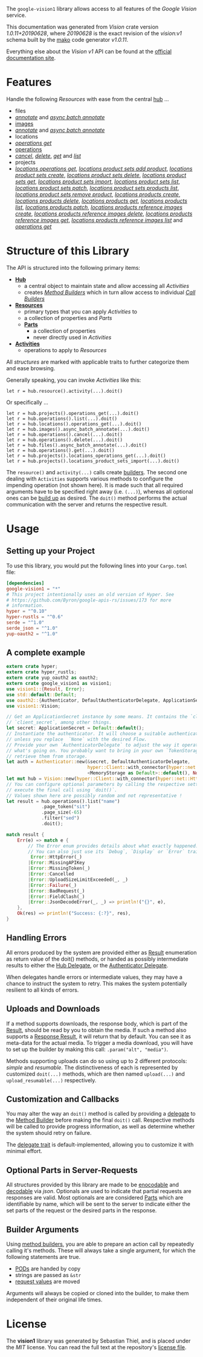 <!---
DO NOT EDIT !
This file was generated automatically from 'src/mako/api/README.md.mako'
DO NOT EDIT !
-->
The `google-vision1` library allows access to all features of the *Google Vision* service.

This documentation was generated from *Vision* crate version *1.0.11+20190628*, where *20190628* is the exact revision of the *vision:v1* schema built by the [mako](http://www.makotemplates.org/) code generator *v1.0.11*.

Everything else about the *Vision* *v1* API can be found at the
[official documentation site](https://cloud.google.com/vision/).
# Features

Handle the following *Resources* with ease from the central [hub](https://docs.rs/google-vision1/1.0.11+20190628/google_vision1/struct.Vision.html) ... 

* files
 * [*annotate*](https://docs.rs/google-vision1/1.0.11+20190628/google_vision1/struct.FileAnnotateCall.html) and [*async batch annotate*](https://docs.rs/google-vision1/1.0.11+20190628/google_vision1/struct.FileAsyncBatchAnnotateCall.html)
* [images](https://docs.rs/google-vision1/1.0.11+20190628/google_vision1/struct.Image.html)
 * [*annotate*](https://docs.rs/google-vision1/1.0.11+20190628/google_vision1/struct.ImageAnnotateCall.html) and [*async batch annotate*](https://docs.rs/google-vision1/1.0.11+20190628/google_vision1/struct.ImageAsyncBatchAnnotateCall.html)
* locations
 * [*operations get*](https://docs.rs/google-vision1/1.0.11+20190628/google_vision1/struct.LocationOperationGetCall.html)
* [operations](https://docs.rs/google-vision1/1.0.11+20190628/google_vision1/struct.Operation.html)
 * [*cancel*](https://docs.rs/google-vision1/1.0.11+20190628/google_vision1/struct.OperationCancelCall.html), [*delete*](https://docs.rs/google-vision1/1.0.11+20190628/google_vision1/struct.OperationDeleteCall.html), [*get*](https://docs.rs/google-vision1/1.0.11+20190628/google_vision1/struct.OperationGetCall.html) and [*list*](https://docs.rs/google-vision1/1.0.11+20190628/google_vision1/struct.OperationListCall.html)
* projects
 * [*locations operations get*](https://docs.rs/google-vision1/1.0.11+20190628/google_vision1/struct.ProjectLocationOperationGetCall.html), [*locations product sets add product*](https://docs.rs/google-vision1/1.0.11+20190628/google_vision1/struct.ProjectLocationProductSetAddProductCall.html), [*locations product sets create*](https://docs.rs/google-vision1/1.0.11+20190628/google_vision1/struct.ProjectLocationProductSetCreateCall.html), [*locations product sets delete*](https://docs.rs/google-vision1/1.0.11+20190628/google_vision1/struct.ProjectLocationProductSetDeleteCall.html), [*locations product sets get*](https://docs.rs/google-vision1/1.0.11+20190628/google_vision1/struct.ProjectLocationProductSetGetCall.html), [*locations product sets import*](https://docs.rs/google-vision1/1.0.11+20190628/google_vision1/struct.ProjectLocationProductSetImportCall.html), [*locations product sets list*](https://docs.rs/google-vision1/1.0.11+20190628/google_vision1/struct.ProjectLocationProductSetListCall.html), [*locations product sets patch*](https://docs.rs/google-vision1/1.0.11+20190628/google_vision1/struct.ProjectLocationProductSetPatchCall.html), [*locations product sets products list*](https://docs.rs/google-vision1/1.0.11+20190628/google_vision1/struct.ProjectLocationProductSetProductListCall.html), [*locations product sets remove product*](https://docs.rs/google-vision1/1.0.11+20190628/google_vision1/struct.ProjectLocationProductSetRemoveProductCall.html), [*locations products create*](https://docs.rs/google-vision1/1.0.11+20190628/google_vision1/struct.ProjectLocationProductCreateCall.html), [*locations products delete*](https://docs.rs/google-vision1/1.0.11+20190628/google_vision1/struct.ProjectLocationProductDeleteCall.html), [*locations products get*](https://docs.rs/google-vision1/1.0.11+20190628/google_vision1/struct.ProjectLocationProductGetCall.html), [*locations products list*](https://docs.rs/google-vision1/1.0.11+20190628/google_vision1/struct.ProjectLocationProductListCall.html), [*locations products patch*](https://docs.rs/google-vision1/1.0.11+20190628/google_vision1/struct.ProjectLocationProductPatchCall.html), [*locations products reference images create*](https://docs.rs/google-vision1/1.0.11+20190628/google_vision1/struct.ProjectLocationProductReferenceImageCreateCall.html), [*locations products reference images delete*](https://docs.rs/google-vision1/1.0.11+20190628/google_vision1/struct.ProjectLocationProductReferenceImageDeleteCall.html), [*locations products reference images get*](https://docs.rs/google-vision1/1.0.11+20190628/google_vision1/struct.ProjectLocationProductReferenceImageGetCall.html), [*locations products reference images list*](https://docs.rs/google-vision1/1.0.11+20190628/google_vision1/struct.ProjectLocationProductReferenceImageListCall.html) and [*operations get*](https://docs.rs/google-vision1/1.0.11+20190628/google_vision1/struct.ProjectOperationGetCall.html)




# Structure of this Library

The API is structured into the following primary items:

* **[Hub](https://docs.rs/google-vision1/1.0.11+20190628/google_vision1/struct.Vision.html)**
    * a central object to maintain state and allow accessing all *Activities*
    * creates [*Method Builders*](https://docs.rs/google-vision1/1.0.11+20190628/google_vision1/trait.MethodsBuilder.html) which in turn
      allow access to individual [*Call Builders*](https://docs.rs/google-vision1/1.0.11+20190628/google_vision1/trait.CallBuilder.html)
* **[Resources](https://docs.rs/google-vision1/1.0.11+20190628/google_vision1/trait.Resource.html)**
    * primary types that you can apply *Activities* to
    * a collection of properties and *Parts*
    * **[Parts](https://docs.rs/google-vision1/1.0.11+20190628/google_vision1/trait.Part.html)**
        * a collection of properties
        * never directly used in *Activities*
* **[Activities](https://docs.rs/google-vision1/1.0.11+20190628/google_vision1/trait.CallBuilder.html)**
    * operations to apply to *Resources*

All *structures* are marked with applicable traits to further categorize them and ease browsing.

Generally speaking, you can invoke *Activities* like this:

```Rust,ignore
let r = hub.resource().activity(...).doit()
```

Or specifically ...

```ignore
let r = hub.projects().operations_get(...).doit()
let r = hub.operations().list(...).doit()
let r = hub.locations().operations_get(...).doit()
let r = hub.images().async_batch_annotate(...).doit()
let r = hub.operations().cancel(...).doit()
let r = hub.operations().delete(...).doit()
let r = hub.files().async_batch_annotate(...).doit()
let r = hub.operations().get(...).doit()
let r = hub.projects().locations_operations_get(...).doit()
let r = hub.projects().locations_product_sets_import(...).doit()
```

The `resource()` and `activity(...)` calls create [builders][builder-pattern]. The second one dealing with `Activities` 
supports various methods to configure the impending operation (not shown here). It is made such that all required arguments have to be 
specified right away (i.e. `(...)`), whereas all optional ones can be [build up][builder-pattern] as desired.
The `doit()` method performs the actual communication with the server and returns the respective result.

# Usage

## Setting up your Project

To use this library, you would put the following lines into your `Cargo.toml` file:

```toml
[dependencies]
google-vision1 = "*"
# This project intentionally uses an old version of Hyper. See
# https://github.com/Byron/google-apis-rs/issues/173 for more
# information.
hyper = "^0.10"
hyper-rustls = "^0.6"
serde = "^1.0"
serde_json = "^1.0"
yup-oauth2 = "^1.0"
```

## A complete example

```Rust
extern crate hyper;
extern crate hyper_rustls;
extern crate yup_oauth2 as oauth2;
extern crate google_vision1 as vision1;
use vision1::{Result, Error};
use std::default::Default;
use oauth2::{Authenticator, DefaultAuthenticatorDelegate, ApplicationSecret, MemoryStorage};
use vision1::Vision;

// Get an ApplicationSecret instance by some means. It contains the `client_id` and 
// `client_secret`, among other things.
let secret: ApplicationSecret = Default::default();
// Instantiate the authenticator. It will choose a suitable authentication flow for you, 
// unless you replace  `None` with the desired Flow.
// Provide your own `AuthenticatorDelegate` to adjust the way it operates and get feedback about 
// what's going on. You probably want to bring in your own `TokenStorage` to persist tokens and
// retrieve them from storage.
let auth = Authenticator::new(&secret, DefaultAuthenticatorDelegate,
                              hyper::Client::with_connector(hyper::net::HttpsConnector::new(hyper_rustls::TlsClient::new())),
                              <MemoryStorage as Default>::default(), None);
let mut hub = Vision::new(hyper::Client::with_connector(hyper::net::HttpsConnector::new(hyper_rustls::TlsClient::new())), auth);
// You can configure optional parameters by calling the respective setters at will, and
// execute the final call using `doit()`.
// Values shown here are possibly random and not representative !
let result = hub.operations().list("name")
             .page_token("sit")
             .page_size(-65)
             .filter("sed")
             .doit();

match result {
    Err(e) => match e {
        // The Error enum provides details about what exactly happened.
        // You can also just use its `Debug`, `Display` or `Error` traits
         Error::HttpError(_)
        |Error::MissingAPIKey
        |Error::MissingToken(_)
        |Error::Cancelled
        |Error::UploadSizeLimitExceeded(_, _)
        |Error::Failure(_)
        |Error::BadRequest(_)
        |Error::FieldClash(_)
        |Error::JsonDecodeError(_, _) => println!("{}", e),
    },
    Ok(res) => println!("Success: {:?}", res),
}

```
## Handling Errors

All errors produced by the system are provided either as [Result](https://docs.rs/google-vision1/1.0.11+20190628/google_vision1/enum.Result.html) enumeration as return value of 
the doit() methods, or handed as possibly intermediate results to either the 
[Hub Delegate](https://docs.rs/google-vision1/1.0.11+20190628/google_vision1/trait.Delegate.html), or the [Authenticator Delegate](https://docs.rs/yup-oauth2/*/yup_oauth2/trait.AuthenticatorDelegate.html).

When delegates handle errors or intermediate values, they may have a chance to instruct the system to retry. This 
makes the system potentially resilient to all kinds of errors.

## Uploads and Downloads
If a method supports downloads, the response body, which is part of the [Result](https://docs.rs/google-vision1/1.0.11+20190628/google_vision1/enum.Result.html), should be
read by you to obtain the media.
If such a method also supports a [Response Result](https://docs.rs/google-vision1/1.0.11+20190628/google_vision1/trait.ResponseResult.html), it will return that by default.
You can see it as meta-data for the actual media. To trigger a media download, you will have to set up the builder by making
this call: `.param("alt", "media")`.

Methods supporting uploads can do so using up to 2 different protocols: 
*simple* and *resumable*. The distinctiveness of each is represented by customized 
`doit(...)` methods, which are then named `upload(...)` and `upload_resumable(...)` respectively.

## Customization and Callbacks

You may alter the way an `doit()` method is called by providing a [delegate](https://docs.rs/google-vision1/1.0.11+20190628/google_vision1/trait.Delegate.html) to the 
[Method Builder](https://docs.rs/google-vision1/1.0.11+20190628/google_vision1/trait.CallBuilder.html) before making the final `doit()` call. 
Respective methods will be called to provide progress information, as well as determine whether the system should 
retry on failure.

The [delegate trait](https://docs.rs/google-vision1/1.0.11+20190628/google_vision1/trait.Delegate.html) is default-implemented, allowing you to customize it with minimal effort.

## Optional Parts in Server-Requests

All structures provided by this library are made to be [enocodable](https://docs.rs/google-vision1/1.0.11+20190628/google_vision1/trait.RequestValue.html) and 
[decodable](https://docs.rs/google-vision1/1.0.11+20190628/google_vision1/trait.ResponseResult.html) via *json*. Optionals are used to indicate that partial requests are responses 
are valid.
Most optionals are are considered [Parts](https://docs.rs/google-vision1/1.0.11+20190628/google_vision1/trait.Part.html) which are identifiable by name, which will be sent to 
the server to indicate either the set parts of the request or the desired parts in the response.

## Builder Arguments

Using [method builders](https://docs.rs/google-vision1/1.0.11+20190628/google_vision1/trait.CallBuilder.html), you are able to prepare an action call by repeatedly calling it's methods.
These will always take a single argument, for which the following statements are true.

* [PODs][wiki-pod] are handed by copy
* strings are passed as `&str`
* [request values](https://docs.rs/google-vision1/1.0.11+20190628/google_vision1/trait.RequestValue.html) are moved

Arguments will always be copied or cloned into the builder, to make them independent of their original life times.

[wiki-pod]: http://en.wikipedia.org/wiki/Plain_old_data_structure
[builder-pattern]: http://en.wikipedia.org/wiki/Builder_pattern
[google-go-api]: https://github.com/google/google-api-go-client

# License
The **vision1** library was generated by Sebastian Thiel, and is placed 
under the *MIT* license.
You can read the full text at the repository's [license file][repo-license].

[repo-license]: https://github.com/Byron/google-apis-rsblob/master/LICENSE.md
